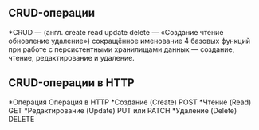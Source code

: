 CRUD-операции
--------------
*CRUD — (англ. create read update delete — «Создание чтение обновление удаление») сокращённое именование 4 базовых функций при работе с персистентными хранилищами данных — создание, чтение, редактирование и удаление.

CRUD-операции в HTTP
--------------------
*Операция	               Операция в HTTP
*Создание (Create) 	       POST
*Чтение (Read)		       GET
*Редактирование (Update)   PUT или PATCH
*Удаление (Delete)	       DELETE 
